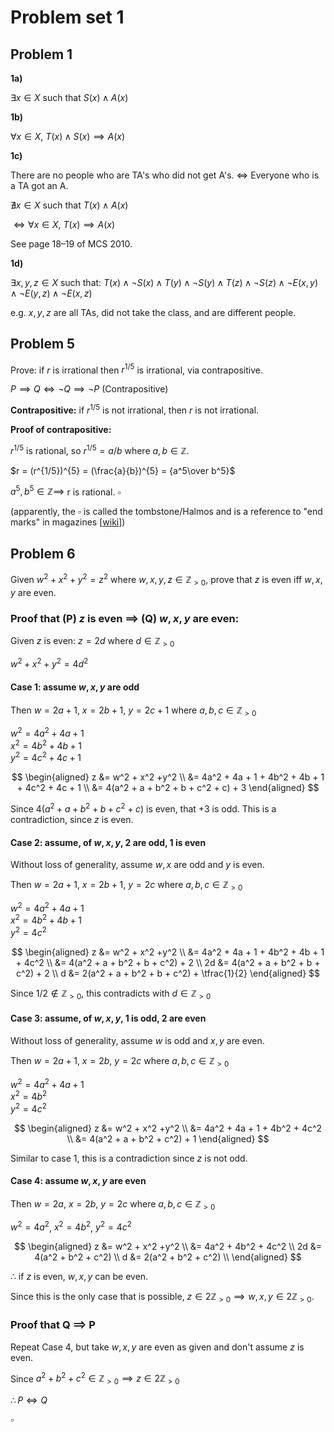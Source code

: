 # Problem set 1

## Problem 1

**1a)**

$\exists x \in X$ such that $S(x) \land A(x)$

**1b)** 

$\forall x \in X$, $T(x) \land S(x) \implies A(x)$

**1c)** 

There are no people who are TA's who did not get A's.
$\iff$ Everyone who is a TA got an A.

$\nexists x \in X$ such that $T(x) \land A(x)$ 

$\iff \forall x \in X$, $T(x) \implies A(x)$

See page 18–19 of MCS 2010.

**1d)**

$\exists x, y, z \in X$ such that: $T(x) \land \lnot S(x) \land T(y) \land \lnot S(y) \land T(z) \land \lnot S(z) \land \lnot E(x, y) \land \lnot E(y, z) \land \lnot E(x, z)$  

e.g. $x, y, z$ are all TAs, did not take the class, and are different people.


## Problem 5

Prove: if $r$ is irrational then $r^{1/5}$ is irrational, via contrapositive.

$P \implies Q \iff \lnot Q \implies \lnot P$ (Contrapositive)

**Contrapositive:** if $r^{1/5}$ is not irrational, then $r$ is not irrational.

**Proof of contrapositive:**

$r^{1/5}$ is rational, so $r^{1/5} = a/b$ where $a, b \in \mathbb{Z}$.

$r = (r^{1/5})^{5} = (\frac{a}{b})^{5} = {a^5\over b^5}$

$a^5, b^5 \in \mathbb{Z} \implies$ r is rational. $\square$

(apparently, the $\square$ is called the tombstone/Halmos and is a reference to "end marks" in magazines [[wiki](https://en.wikipedia.org/wiki/Tombstone_(typography))]\)

## Problem 6

Given $w^2 + x^2 +y^2 = z^2$ where $w,x,y,z \in \mathbb{Z}_{>0}$, prove that $z$ is even iff $w,x,y$ are even.

### Proof that (P) $z$ is even $\implies$ (Q) $w,x,y$ are even:

Given $z$ is even: $z = 2d$ where $d \in \mathbb{Z}_{>0}$

$w^2 + x^2 +y^2 = 4d^2$

#### Case 1: assume $w,x,y$ are odd

Then $w = 2a + 1$, $x = 2b + 1$, $y = 2c + 1$ where $a, b, c \in \mathbb{Z}_{>0}$

$w^2 = 4a^2 + 4a + 1$  
$x^2 = 4b^2 + 4b + 1$  
$y^2 = 4c^2 + 4c + 1$

$$
\begin{aligned}
z &= w^2 + x^2 +y^2 \\
&= 4a^2 + 4a + 1 + 4b^2 + 4b + 1 + 4c^2 + 4c + 1 \\
&= 4(a^2 + a + b^2 + b + c^2 + c) + 3
\end{aligned}
$$

Since $4(a^2 + a + b^2 + b + c^2 + c)$ is even, that $+ 3$ is odd. 
This is a contradiction, since $z$ is even. 

<!-- $\therefore$ if $z$ is even, $w,x,y$ are not all odd. -->

#### Case 2: assume, of $w,x,y$, 2 are odd, 1 is even

Without loss of generality, assume $w,x$ are odd and $y$ is even. 

Then $w = 2a + 1$, $x = 2b + 1$, $y = 2c$ where $a, b, c \in \mathbb{Z}_{>0}$

$w^2 = 4a^2 + 4a + 1$  
$x^2 = 4b^2 + 4b + 1$  
$y^2 = 4c^2$

$$
\begin{aligned}
z &= w^2 + x^2 +y^2 \\
&= 4a^2 + 4a + 1 + 4b^2 + 4b + 1 + 4c^2 \\
&= 4(a^2 + a + b^2 + b + c^2) + 2 \\
2d &= 4(a^2 + a + b^2 + b + c^2) + 2 \\
d &= 2(a^2 + a + b^2 + b + c^2) + \tfrac{1}{2}
\end{aligned}
$$

Since $1/2 \not\in \mathbb{Z}_{>0}$, this contradicts with $d \in \mathbb{Z}_{>0}$

<!-- $\therefore$ if $z$ is even, 2 of $w,x,z$ cannot be odd. -->

#### Case 3: assume, of $w,x,y$, 1 is odd, 2 are even

Without loss of generality, assume $w$ is odd and $x,y$ are even. 

Then $w = 2a + 1$, $x = 2b$, $y = 2c$ where $a, b, c \in \mathbb{Z}_{>0}$

$w^2 = 4a^2 + 4a + 1$  
$x^2 = 4b^2$  
$y^2 = 4c^2$

$$
\begin{aligned}
z &= w^2 + x^2 +y^2 \\
&= 4a^2 + 4a + 1 + 4b^2 + 4c^2 \\
&= 4(a^2 + a + b^2 + c^2) + 1
\end{aligned}
$$

Similar to case 1, this is a contradiction since $z$ is not odd.

#### Case 4: assume $w,x,y$ are even

Then $w = 2a$, $x = 2b$, $y = 2c$ where $a, b, c \in \mathbb{Z}_{>0}$

$w^2 = 4a^2$, $x^2 = 4b^2$, $y^2 = 4c^2$

$$
\begin{aligned}
z &= w^2 + x^2 +y^2 \\
&= 4a^2 + 4b^2 + 4c^2 \\
2d &= 4(a^2 + b^2 + c^2) \\
d &= 2(a^2 + b^2 + c^2) \\
\end{aligned}
$$

$\therefore$ if $z$ is even, $w,x,y$ can be even. 

Since this is the only case that is possible, $z \in 2\mathbb{Z}_{>0} \implies w,x,y \in 2\mathbb{Z}_{>0}$.

### Proof that Q $\implies$ P

Repeat Case 4, but take $w,x,y$ are even as given and don't assume $z$ is even.

Since $a^2 + b^2 + c^2 \in \mathbb{Z}_{>0} \implies z \in 2\mathbb{Z}_{>0}$ 

$\therefore P \iff Q$

$\square$
